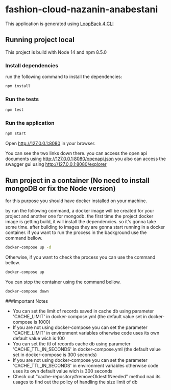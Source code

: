# fashion-cloud-nazanin-anabestani

This application is generated using [LoopBack 4 CLI](https://loopback.io/doc/en/lb4/Command-line-interface.html)

## Running project local

This project is build with Node 14 and npm 8.5.0
### Install dependencies

run the following command to install the dependencies:

```sh
npm install
```

### Run the tests

```sh
npm test
```

### Run the application

```sh
npm start
```

Open http://127.0.0.1:8080 in your browser.

You can see the two links down there. 
you can access the open api documents using http://127.0.0.1:8080/openapi.json 
you also can access the swagger gui using http://127.0.0.1:8080/explorer 


## Run project in a container (No need to install mongoDB or fix the Node version)

for this purpose you should have docker installed on your machine.


by run the following command, a docker image will be created for your project and another one for mongodb.
the first time the project docker image is getting build, it will install the dependencies. so it's gonna take some time.
after building to images they are gonna start running in a docker container.
if you want to run the process in the background use the command bellow.

```sh
docker-compose up -d
```

Otherwise, if you want to check the process you can use the command bellow.

```sh
docker-compose up
```

You can stop the container using the command bellow. 
```sh
docker-compose down
```

###Important Notes
* You can set the limit of records saved in cache db using parameter 'CACHE_LIMIT' in docker-compose.yml (the default value set in docker-compose is 1000)
* If you  are not using docker-compose you can set the parameter 'CACHE_LIMIT' in environment variables otherwise code uses its own default value wich is 100
* You can set the ttl of records cache db using parameter 'CACHE_TTL_IN_SECONDS' in docker-compose.yml (the default value set in docker-compose is 300 seconds)
* If you  are not using docker-compose you can set the parameter 'CACHE_TTL_IN_SECONDS' in environment variables otherwise code uses its own default value wich is 300 seconds
* Check out "cache-repository#removeOldestIfNeeded" method nad its usages to find out the policy of handling the size limit of db

